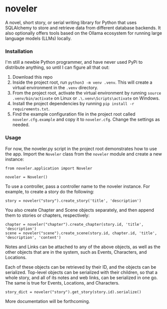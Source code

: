 # noveler
A novel, short story, or serial writing library for Python that uses SQLAlchemy 
to store and retrieve data from different database backends. It also optionally 
offers tools based on the Ollama ecosystem for running large language models 
(LLMs) locally. 

### Installation
I'm still a newbie Python programmer, and have never used PyPi to distribute 
anything, so until I can figure all that out:
1. Download this repo
2. Inside the project root, run `python3 -m venv .venv`. This will create a 
virtual environment in the `.venv` directory.
3. From the project root, activate the virtual environment by running 
`source .venv/bin/activate` on Linux or `.\.venv\Scripts\activate` on Windows.
4. Install the project dependencies by running 
`pip install -r requirements.txt`.
5. Find the example configuration file in the project root called 
`noveler.cfg.example` and copy it to `noveler.cfg`. Change the settings as
needed.

### Usage
For now, the noveler.py script in the project root demonstrates how to use the
app. Import the `Noveler` class from the `noveler` module and create a new 
instance:

    from noveler.application import Noveler

    noveler = Noveler()

To use a controller, pass a controller name to the noveler instance. For 
example, to create a story do the following:

    story = noveler("story").create_story('title', 'description')

You also create Chapter and Scene objects separately, and then append them to
stories or chapters, respectively:

    chapter = noveler("chapter").create_chapter(story.id, 'title', 'description')
    scene = noveler("scene").create_scene(story.id, chapter.id, 'title', 'description', 'content')

Notes and Links can be attached to any of the above objects, as well as the 
other objects that are in the system, such as Events, Characters, and Locations.

Each of these objects can be retrieved by their ID, and the objects can be 
serialized. Top-level objects can be serialized with their children, so that a 
whole story, and all of its notes and web links, can be serialized in one go. 
The same is true for Events, Locations, and Characters.

    story_dict = noveler("story").get_story(story.id).serialize()

More documentation will be forthcoming.